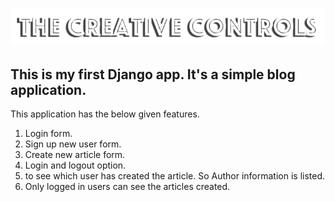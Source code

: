# <h1><a href="https://github.com/trickyj/Blog_app_in_Django/edit/master/README.md"><img src="https://github.com/trickyj/Blog_app_in_Django/blob/master/src/assets/logo.png"></a></h1>	

## This is my first Django app. It's a simple blog application. 

This application has the below given features.

1) Login form.
2) Sign up new user form.
3) Create new article form.
4) Login and logout option.
5) to see which user has created the article. So Author information is listed.
6) Only logged in users can see the articles created.
